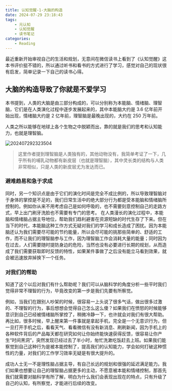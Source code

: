 ```yaml
---
title: 认知觉醒-1-大脑的构造
date: 2024-07-29 23:18:43
tags:
    - 元认知
    - 认知觉醒
    - 读书笔记
categories:
    - Reading
---
```



最近重新开始审视自己的生活和规划，无意间在微信读书上看到了《认知觉醒》这本书评价挺不错的，所以通过听书和看书的方式进行了学习，感觉对自己的现状很有启发，简单记录一下自己的读书心得。

## 大脑的构造导致了你就是不爱学习

本书提到，人类的大脑是由三部分构成的，可以分别称为本能脑、情绪脑、理智脑，它们是在人类演化过程中逐步发展起来的，其中本能脑大约是 3.6 亿年前开始出现，情绪脑大约是 2 亿年前，理智脑是最晚出现的，大约在 250 万年前。

人类之所以能够在地球上各个生物之中脱颖而出，靠的就是我们的思考和认知能力，也就是理智脑。

![202407292323504](https://learner.oss-cn-hangzhou.aliyuncs.com/img/202407292323504.png)

<!--more-->

> 这里作者提到理智脑是人类独有的，其他动物没有，我简单考证了一下，几乎所有的哺乳动物都有新皮层（也就是理智脑），其中灵长类的结构与人类非常相似，只是人类的新皮层尤为发达而已。

### 避难趋易和急于求成

同时，另一个知识点是由于它们的演化时间是完全不成比例的，所以导致理智脑对于身体的掌控是不足的，我们日常生活中的绝大部分行为都是受本能脑和情绪脑所控制的。例如你从来不用考虑自己是如何呼吸的，也不需要刻意控制自己的走路方式，早上出门刷牙洗脸也不需要有专门的思考。
在人类漫长的演化过程中，本能脑和情绪脑占据主导地位，帮助我们趋利避害在资源短缺的时代生存了下来。但在当下的时代，本能脑这种工作方式无疑对我们的学习和成长造成了困扰。因为本能脑还认为我们需要尽可能的节约能量，所以会尽可能的挑那些简单的、舒适的工作，而不让我们的理智脑参与工作，因为理智脑工作会消耗大量的能量；同时因为在过去，人们需要随时提防身边的危险，当然也没有必要进行长期的规划，从而造成了我们需要获取即时反馈的特性，如果某件事做了之后没有能立马看到效果，就会被迅速放弃掉换下一个任务。

### 对我们的帮助

知道了这个以后对我们有什么帮助呢？我们可以从脑科学的角度分析一些平时我们觉得非常不理智的行为，毕竟改变的第一步是我们先要有所察觉。

例如，当我们在跟别人吵架的时候，很容易一上头说了很多气话，做出很多过激的、不理智的行为，事后想想会觉得自己怎么这么傻？如果我们在愤怒的时候能够意识到自己已经被情绪脑所掌控了，稍微冷静一下，也许就会对我们有很大帮助。
再比如，很多时候，早上醒来第一件事就是拿起手机，完全是一个无意识行为，但一旦打开手机之后，看看天气、看看微信有没有新消息、刷刷新闻，因为手机上的各种软件背后的产品每天都在研究如何让你始终能快速获得反馈，很容易让你产生“时间黑洞”，突然发现已经过去了半小时，匆忙洗漱吃饭赶去上班。如果我们能察觉到自己这种行为是被本能控制了，提高我们的认知能力，学会如何打破这种惯性的力量，对我们的工作学习效率无疑是有很大提升的。

成功人士无一不是理性脑占据主导，有自己长远的规划和很强的延迟满足能力。我们如果也想要让自己的理智脑占据更多的主动，不愿意被本能和情绪控制，那首先我们就需要对脑科学有所了解，明白为什么我们会表现出现在的特点，只有升级了自己的认知，有所察觉，才能进行后续的改变。